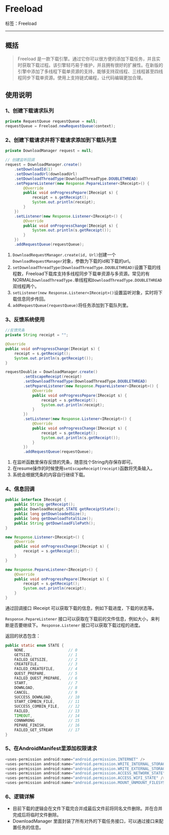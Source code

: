 # Freeload 

标签：Freeload

---

## 概括
> Freeload 是一款下载引擎。通过它你可以很方便的添加下载任务，并且实时获取下载过程。该引擎轻巧易于维护，并且拥有很好的扩展性。在新版的引擎中添加了多线程下载单资源的支持，能够支持双线程、三线程甚至四线程同步下载单资源。使用上支持链式编程，让代码编辑更加合理。

## 使用说明
### 1、创建下载请求队列
```java
private RequestQueue requestQueue = null;
requestQueue = Freeload.newRequestQueue(context);
```

### 2、创建下载请求并将下载请求添加到下载队列里
```java
private DownloadManager request = null;

// 创建监听回调
request = DownloadManager.create()
    .setDownloadId(1)
    .setDownloadUrl(downloadUrl)
    .setDownloadThreadType(DownloadThreadType.DOUBLETHREAD)
    .setPepareListener(new Response.PepareListener<IReceipt>() {
        @Override
        public void onProgressPepare(IReceipt s) {
            receipt = s.getReceipt();
            System.out.println(receipt);
        }
    })
    .setListener(new Response.Listener<IReceipt>() {
        @Override
        public void onProgressChange(IReceipt s) {
            System.out.println(s.getReceipt());
        }
    })
    .addRequestQueue(requestQueue);
```

1. `DownloadRequestManager.create(id, Url)`创建一个`DownloadRequestManager`对象，参数为下载的id和下载的url。
2. `setDownloadThreadType(DownloadThreadType.DOUBLETHREAD)`设置下载的线程数，Freeload下载库支持多线程同步下载单资源与多资源。常见的有NORMAL`DownloadThreadType.`单线程和`DownloadThreadType.DOUBLETHREAD`双线程两个。
3. `setListener(new Response.Listener<IReceipt>()`设置监听对象，实时将下载信息同步传回。
4. `addRequestQueue(requestQueue)`将任务添加到下载队列里。

### 3、反馈系统使用
```java
//反馈凭条
private String receipt = "";

@Override
public void onProgressChange(IReceipt s) {
    receipt = s.getReceipt();
    System.out.println(s.getReceipt());
}

requestDoublie = DownloadManager.create()
        .setEscapeReceipt(receipt)
        .setDownloadThreadType(DownloadThreadType.DOUBLETHREAD)
        .setPepareListener(new Response.PepareListener<IReceipt>() {
            @Override
            public void onProgressPepare(IReceipt s) {
                receipt = s.getReceipt();
                System.out.println(receipt);
            }
        })
        .setListener(new Response.Listener<IReceipt>() {
            @Override
            public void onProgressChange(IReceipt s) {
                receipt = s.getReceipt();
                System.out.println(s.getReceipt());
            }
        })
        .addRequestQueue(requestQueue);
```
1. 在监听函数里保存反馈的凭条，随意找个String内存保存即可。
2. 在resume操作的时候使用`setEscapeReceipt(receipt)`函数将凭条输入。
3. 系统会根据凭条的内容自行继续下载。

### 4、信息回调
```java
public interface IReceipt {
    public String getReceipt();
    public DownloadReceipt.STATE getReceiptState();
    public long getDownloadedSize();
    public long getDownloadTotalSize();
    public String getDownloadFilePath();
}

new Response.Listener<IReceipt>() {
    @Override
    public void onProgressChange(IReceipt s) {
        receipt = s.getReceipt();
    }
}

new Response.PepareListener<IReceipt>() {
    @Override
    public void onProgressPepare(IReceipt s) {
        receipt = s.getReceipt();
        System.out.println(receipt);
    }
}
```
通过回调接口 IReceipt 可以获取下载的信息，例如下载进度，下载的状态等。

`Response.PepareListener` 接口可以获取在下载前的文件信息，例如大小，来判断是否要继续下。
`Response.Listener` 接口可以获取下载过程的进度。

返回的状态包含：
```java
public static enum STATE {
	NONE,                   // 0
    GETSIZE,                // 1
    FAILED_GETSIZE,         // 2
    CREATEFILE,             // 3
    FAILED_CREATEFILE,      // 4
    QUEST_PREPARE,          // 5
    FAILED_QUEST_PREPARE,   // 6
	START,                  // 7
	DOWNLOAD,               // 8
    CANCEL,                 // 9
	SUCCESS_DOWNLOAD,       // 10
    START_COMBIN_FILE,      // 11
    SUCCESS_COMBIN_FILE,    // 12
	FAILED,                 // 13
	TIMEOUT,                // 14
    CONNWRONG               // 15
    PEPARE_FINISH,          // 16
    FAILED_GET_STREAM       // 17
}
```

### 5、在AndroidManifest里添加权限请求
```java
<uses-permission android:name="android.permission.INTERNET" />
<uses-permission android:name="android.permission.WRITE_INTERNAL_STORAGE" />
<uses-permission android:name="android.permission.WRITE_EXTERNAL_STORAGE" />
<uses-permission android:name="android.permission.ACCESS_NETWORK_STATE" />
<uses-permission android:name="android.permission.ACCESS_WIFI_STATE" />
<uses-permission android:name="android.permission.MOUNT_UNMOUNT_FILESYSTEMS"/>
```

### 6、逻辑详解
- 目前下载的逻辑会在文件下载完合并成最后文件前将同名文件删除。并在合并完成后将临时文件删除。
- DownloadManager 里面封装了所有对外的下载任务接口，可以通过接口来配置任务的信息。